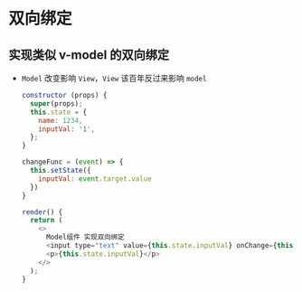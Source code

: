 # 双向绑定

## 实现类似 v-model 的双向绑定

- `Model` 改变影响 `View`，`View` 该百年反过来影响 `model`

    ```js
    constructor (props) {
      super(props);
      this.state = {
        name: 1234,
        inputVal: '1',
      };
    }

    changeFunc = (event) => {
      this.setState({
        inputVal: event.target.value
      })
    }

    render() {
      return (
        <>
          Model组件 实现双向绑定
          <input type="text" value={this.state.inputVal} onChange={this.changeFunc} />
          <p>{this.state.inputVal}</p>
        </>
      );
    }
    ```
